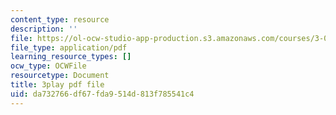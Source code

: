 ```yaml
---
content_type: resource
description: ''
file: https://ol-ocw-studio-app-production.s3.amazonaws.com/courses/3-091-introduction-to-solid-state-chemistry-fall-2018/da732766df67fda9514d813f785541c4_AbyrF4VtlYY.pdf
file_type: application/pdf
learning_resource_types: []
ocw_type: OCWFile
resourcetype: Document
title: 3play pdf file
uid: da732766-df67-fda9-514d-813f785541c4
---
```


